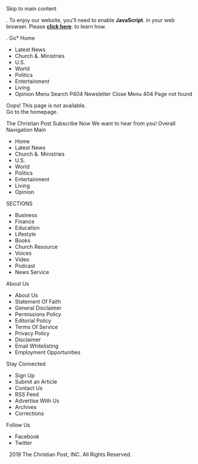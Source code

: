 Skip to main content <p class="enable-js">. To enjoy our website, you'll need to enable <b>JavaScript</b>. in your web browser. Please <a href="http://enable-javascript.com/" target="\_blank"><b>click here</b></a>. to learn how. </p>. Go*   Home
*   Latest News
*   Church &. Ministries
*   U.S.
*   World
*   Politics
*   Entertainment
*   Living
*   Opinion
Menu Search P404 Newsletter Close Menu 404 Page not found

Oops! This page is not available.  
Go to the homepage.

The Christian Post Subscribe Now We want to hear from you! Overall Navigation Main

*   Home
*   Latest News
*   Church &. Ministries
*   U.S.
*   World
*   Politics
*   Entertainment
*   Living
*   Opinion

SECTIONS

*   Business
*   Finance
*   Education
*   Lifestyle
*   Books
*   Church Resource
*   Voices
*   Video
*   Podcast
*   News Service

About Us

*   About Us
*   Statement Of Faith
*   General Disclaimer
*   Permissions Policy
*   Editorial Policy
*   Terms Of Service
*   Privacy Policy
*   Disclaimer
*   Email Whitelisting
*   Employment Opportunities

Stay Connected

*   Sign Up
*   Submit an Article
*   Contact Us
*   RSS Feed
*   Advertise With Us
*   Archives
*   Corrections

Follow Us

*   Facebook
*   Twitter

  2019 The Christian Post, INC. All Rights Reserved.